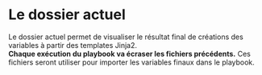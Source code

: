 # Le dossier actuel

Le dossier actuel permet de visualiser le résultat final de créations des variables à partir des templates Jinja2.  
**Chaque exécution du playbook va écraser les fichiers précédents.**
Ces fichiers seront utiliser pour importer les variables finaux dans le playbook.
